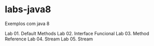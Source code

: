 # labs-java8
Exemplos com java 8

Lab 01. Default Methods
Lab 02. Interface Funcional
Lab 03. Method Reference
Lab 04. Stream
Lab 05. Stream